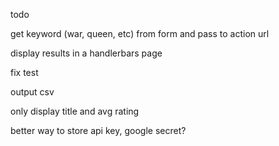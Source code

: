 todo

get keyword (war, queen, etc) from form and pass to action url

display results in a handlerbars page

fix test

output csv

only display title and avg rating

better way to store api key, google secret?